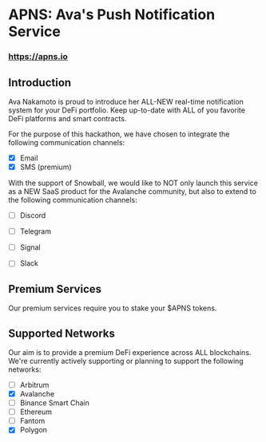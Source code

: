 # APNS: Ava's Push Notification Service

### https://apns.io


## Introduction

Ava Nakamoto is proud to introduce her ALL-NEW real-time notification system for your DeFi portfolio. Keep up-to-date with ALL of you favorite DeFi platforms and smart contracts.

For the purpose of this hackathon, we have chosen to integrate the following communication channels:

- [x] Email
- [x] SMS (premium)

With the support of Snowball, we would like to NOT only launch this service as a NEW SaaS product for the Avalanche community, but also to extend to the following communication channels:

- [ ] Discord
- [ ] Telegram
- [ ] Signal
- [ ] Slack


## Premium Services

Our premium services require you to stake your $APNS tokens.


## Supported Networks

Our aim is to provide a premium DeFi experience across ALL blockchains. We're currently actively supporting or planning to support the following networks:

- [ ] Arbitrum
- [x] Avalanche
- [ ] Binance Smart Chain
- [ ] Ethereum
- [ ] Fantom
- [x] Polygon
